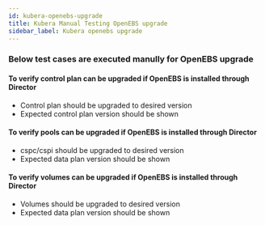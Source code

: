 ```yaml
---
id: kubera-openebs-upgrade
title: Kubera Manual Testing OpenEBS upgrade
sidebar_label: Kubera openebs upgrade
---
```


### Below test cases are executed manully for OpenEBS upgrade


#### To verify control plan can be upgraded if OpenEBS is installed through Director 
- Control plan should be upgraded to desired version 
- Expected control plan version should be shown

#### To verify pools can be upgraded if OpenEBS is installed through Director 
- cspc/cspi should be upgraded to desired version 
- Expected data plan version should be shown

#### To verify volumes can be upgraded if OpenEBS is installed through Director 
- Volumes should  be upgraded to desired version  
- Expected data plan version should be shown

